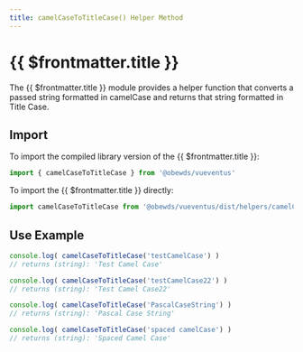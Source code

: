 ```yaml
---
title: camelCaseToTitleCase() Helper Method
---
```



<script setup>
    import DocsPackageVersion from '../../../src/views/compos/DocsPackageVersion.vue'
</script>



# {{ $frontmatter.title }}

The {{ $frontmatter.title }} module provides a helper function that converts a passed string formatted in camelCase and returns that string formatted in Title Case.






## Import

To import the compiled library version of the {{ $frontmatter.title }}:

```javascript
import { camelCaseToTitleCase } from '@obewds/vueventus'
```

To import the {{ $frontmatter.title }} directly:

```javascript
import camelCaseToTitleCase from '@obewds/vueventus/dist/helpers/camelCaseToTitleCase.js'
```






## Use Example

```javascript
console.log( camelCaseToTitleCase('testCamelCase') )
// returns (string): 'Test Camel Case'

console.log( camelCaseToTitleCase('testCamelCase22') )
// returns (string): 'Test Camel Case22'

console.log( camelCaseToTitleCase('PascalCaseString') )
// returns (string): 'Pascal Case String'

console.log( camelCaseToTitleCase('spaced camelCase') )
// returns (string): 'Spaced Camel Case'
```






<DocsPackageVersion/>
